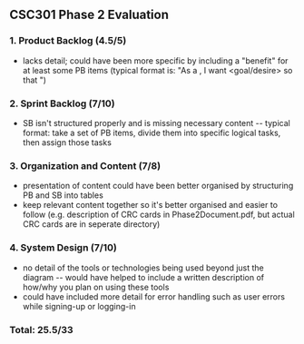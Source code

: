 ## CSC301 Phase 2 Evaluation ##

### 1. Product Backlog (4.5/5) ###
   * lacks detail; could have been more specific by including a "benefit" for at least some PB items (typical format is: "As a <role>, I want <goal/desire> so that <benefit>")

### 2. Sprint Backlog (7/10) ###
   * SB isn't structured properly and is missing necessary content -- typical format: take a set of PB items, divide them into specific logical tasks, then assign those tasks

### 3. Organization and Content (7/8) ###
   * presentation of content could have been better organised by structuring PB and SB into tables
   * keep relevant content together so it's better organised and easier to follow (e.g. description of CRC cards in Phase2Document.pdf, but actual CRC cards are in seperate directory)

### 4. System Design (7/10) ###
   * no detail of the tools or technologies being used beyond just the diagram -- would have helped to include a written description of how/why you plan on using these tools
   * could have included more detail for error handling such as user errors while signing-up or logging-in

### Total: 25.5/33 ###